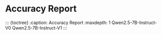 # Accuracy Report

::: {toctree}
:caption: Accuracy Report
:maxdepth: 1
Qwen2.5-7B-Instruct-V0
Qwen2.5-7B-Instruct-V1
:::
